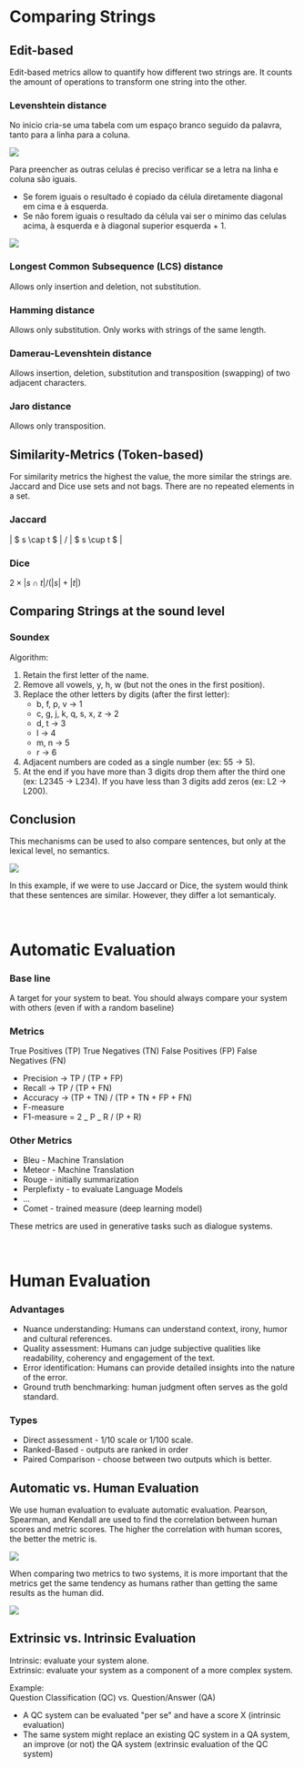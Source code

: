 # Comparing Strings

## Edit-based

Edit-based metrics allow to quantify how different two strings are. It counts the amount of operations to transform one string into the other.

### Levenshtein distance

No inicio cria-se uma tabela com um espaço branco seguido da palavra, tanto para a linha para a coluna.

<img src="Imagens/Aula3 Levenshtein.png">

Para preencher as outras celulas é preciso verificar se a letra na linha e coluna são iguais.

- Se forem iguais o resultado é copiado da célula diretamente diagonal em cima e à esquerda.
- Se não forem iguais o resultado da célula vai ser o minimo das celulas acima, à esquerda e à diagonal superior esquerda + 1.

<img src="Imagens/Aula3 Levenshtein Resolvido.png">

### Longest Common Subsequence (LCS) distance

Allows only insertion and deletion, not substitution.

### Hamming distance

Allows only substitution. Only works with strings of the same length.

### Damerau-Levenshtein distance

Allows insertion, deletion, substitution and transposition (swapping) of two adjacent characters.

### Jaro distance

Allows only transposition.

## Similarity-Metrics (Token-based)

For similarity metrics the highest the value, the more similar the strings are. Jaccard and Dice use sets and not bags. There are no repeated elements in a set.

### Jaccard

| $ s \cap t $ | / | $ s \cup t $ |

### Dice

$2 \times | s \cap t | / (|s| + |t|)$

## Comparing Strings at the sound level

### Soundex

Algorithm:

1. Retain the first letter of the name.
2. Remove all vowels, y, h, w (but not the ones in the first position).
3. Replace the other letters by digits (after the first letter):
   - b, f, p, v -> 1
   - c, g, j, k, q, s, x, z -> 2
   - d, t -> 3
   - l -> 4
   - m, n -> 5
   - r -> 6
4. Adjacent numbers are coded as a single number (ex: 55 -> 5).
5. At the end if you have more than 3 digits drop them after the third one (ex: L2345 -> L234). If you have less than 3 digits add zeros (ex: L2 -> L200).

## Conclusion

This mechanisms can be used to also compare sentences, but only at the lexical level, no semantics.

<img src="Imagens/Aula3 Comparing Strings sentences.png">

In this example, if we were to use Jaccard or Dice, the system would think that these sentences are similar. However, they differ a lot semanticaly.

<br>

# Automatic Evaluation

### Base line

A target for your system to beat. You should always compare your system with others (even if with a random baseline)

### Metrics

True Positives (TP)
True Negatives (TN)
False Positives (FP)
False Negatives (FN)

- Precision -> TP / (TP + FP)
- Recall -> TP / (TP + FN)
- Accuracy -> (TP + TN) / (TP + TN + FP + FN)
- F-measure
- F1-measure = 2 _ P _ R / (P + R)

### Other Metrics

- Bleu - Machine Translation
- Meteor - Machine Translation
- Rouge - initially summarization
- Perplefixty - to evaluate Language Models
- ...
- Comet - trained measure (deep learning model)

These metrics are used in generative tasks such as dialogue systems.

<br>

# Human Evaluation

### Advantages

- Nuance understanding: Humans can understand context, irony, humor and cultural references.
- Quality assessment: Humans can judge subjective qualities like readability, coherency and engagement of the text.
- Error identification: Humans can provide detailed insights into the nature of the error.
- Ground truth benchmarking: human judgment often serves as the gold standard.

### Types

- Direct assessment - 1/10 scale or 1/100 scale.
- Ranked-Based - outputs are ranked in order
- Paired Comparison - choose between two outputs which is better.

## Automatic vs. Human Evaluation

We use human evaluation to evaluate automatic evaluation. Pearson, Spearman, and Kendall are used to find the correlation between human scores and metric scores. The higher the correlation with human scores, the better the metric is.

<img src="Imagens/Aula3 Pearson, Spearman, Kendall.png">

When comparing two metrics to two systems, it is more important that the metrics get the same tendency as humans rather than getting the same results as the human did.

<img src="Imagens/Aula3 Rank order.png">

<br>

## Extrinsic vs. Intrinsic Evaluation

Intrinsic: evaluate your system alone.<br>
Extrinsic: evaluate your system as a component of a more complex system.

Example:<br>
Question Classification (QC) vs. Question/Answer (QA)

- A QC system can be evaluated "per se" and have a score X (intrinsic evaluation)
- The same system might replace an existing QC system in a QA system, an improve (or not) the QA system (extrinsic evaluation of the QC system)
